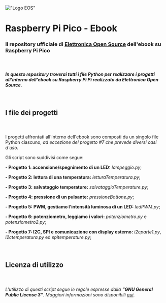 

!["Logo EOS"](https://it.emcelettronica.com/files/img/logo14.png)

# Raspberry Pi Pico - Ebook


### Il repository ufficiale di [Elettronica Open Source](https://it.emcelettronica.com) dell'ebook su Raspberry Pi Pico

#### &nbsp;

#### *In questo repository troverai tutti i file Python per realizzare i progetti all'interno dell'ebook su Raspberry Pi Pi realizzato da Elettronica Open Source.*
#### &nbsp;
## I file dei progetti
#### &nbsp;
I progetti affrontati all'interno dell'ebook sono composti da un singolo file Python ciascuno, *ad eccezione del progetto #7 che prevede diversi casi d'uso.*

Gli script sono suddivisi come segue:

**- Progetto 1: accensione/spegnimento di un LED:** *lampeggio.py*;

**- Progetto 2: lettura di una temperatura:** *letturaTemperatura.py*;

**- Progetto 3: salvataggio temperature:** *salvataggioTemperature.py*;

**- Progetto 4: pressione di un pulsante:** *pressioneBottone.py*;

**- Progetto 5: PWM, gestiamo l’intensità luminosa di un LED:**
*ledPWM.py*;

**- Progetto 6: potenziometro, leggiamo i valori:** *potenziometro.py* e *potenziometro2.py*;

**- Progetto 7: I2C, SPI e comunicazione con display esterno:** *i2cparte1.py*, *i2ctemperatura.py* ed *spitemperature.py*;

#### &nbsp;
## Licenza di utilizzo
#### &nbsp;
*L'utilizzo di questi script segue le regole espresse dalla **"GNU General Public License 3"**.
Maggiori informazioni sono disponibili [qui](https://www.gnu.org/licenses/gpl-3.0.html)*.
